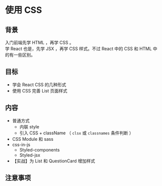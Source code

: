 # 使用 CSS

## 背景

入门前端先学 HTML ，再学 CSS 。<br>
学 React 也是，先学 JSX ，再学 CSS 样式。不过 React 中的 CSS 和 HTML 中的有一些区别。

## 目标

- 学会 React CSS 的几种形式
- 使用 CSS 完善 List 页面样式

## 内容

- 普通方式
    - 内联 style
    - 引入 CSS + className （ `clsx` 或 `classnames` 条件判断 ）
- CSS Module 和 sass
- css-in-js
    - Styled-components
    - Styled-jsx
- 【实战】为 List 和 QuestionCard 增加样式

## 注意事项
